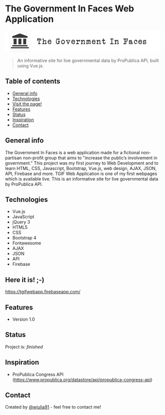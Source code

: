 # The Government In Faces Web Application
![WebApp Logo](./img/tgif_logo5.png)
> An informative site for live governmental data by ProPublica API, built using Vue.js. 
 

## Table of contents
* [General info](#general-info)
* [Technologies](#technologies)
* [Visit the page!](#hereitis)
* [Features](#features)
* [Status](#status)
* [Inspiration](#inspiration)
* [Contact](#contact)

## General info
The Government In Faces is a web application made for a fictional non-partisan non-profit group that aims to "increase the public’s involvement in government." This project was my first journey to Web Development and to learn HTML, CSS, Javascript, Bootstrap, Vue.js, web design, AJAX, JSON, API, Firebase and more. TGIF Web Application is one of my first webpages which is available live. This is an informative site for live governmental data by ProPublica API.

## Technologies
* Vue.js
* JavaScript
* jQuery 3
* HTML5
* CSS
* Bootstrap 4
* Fontawesome
* AJAX
* JSON
* API
* Firebase

## Here it is! ;-)
<a href="https://tgifwebapp.firebaseapp.com/">https://tgifwebapp.firebaseapp.com/</a>

## Features
* Version 1.0

## Status
Project is: _finished_

## Inspiration
- ProPublica Congress API (https://www.propublica.org/datastore/api/propublica-congress-api)

## Contact
Created by [@wjulia91](https://www.linkedin.com/in/wjulia91/) - feel free to contact me!
